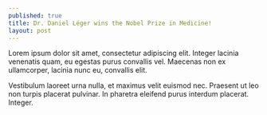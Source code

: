 ```yaml
---
published: true
title: Dr. Daniel Léger wins the Nobel Prize in Medicine!
layout: post
---
```

Lorem ipsum dolor sit amet, consectetur adipiscing elit. Integer lacinia venenatis quam, eu egestas purus convallis vel. Maecenas non ex ullamcorper, lacinia nunc eu, convallis elit. 

Vestibulum laoreet urna nulla, et maximus velit euismod nec. Praesent ut leo non turpis placerat pulvinar. In pharetra eleifend purus interdum placerat. Integer.